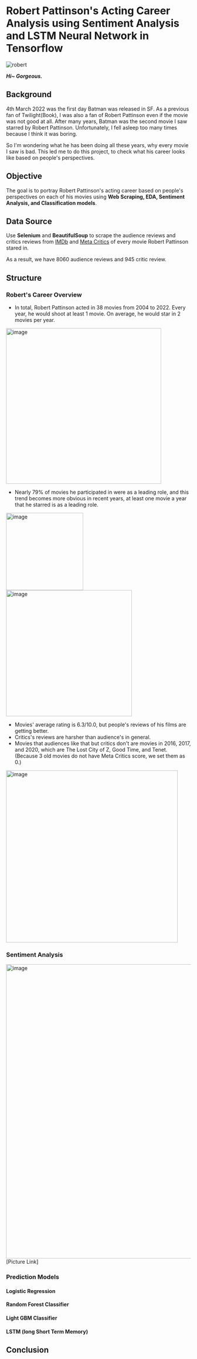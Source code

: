 # Robert Pattinson's Acting Career Analysis using Sentiment Analysis and LSTM Neural Network in Tensorflow
![robert](https://user-images.githubusercontent.com/98130185/158734863-34639b65-86d3-4448-b0a9-a14e48286989.jpeg)

***Hi~ Gorgeous.***

## Background
4th March 2022 was the first day Batman was released in SF. As a previous fan of Twilight(Book), I was also a fan of Robert Pattinson even if the movie was not good at all. After many years, Batman was the second movie I saw starred by Robert Pattinson. Unfortunately, I fell asleep too many times because I think it was boring. 

So I'm wondering what he has been doing all these years, why every movie I saw is bad. This led me to do this project, to check what his career looks like based on people's perspectives.

## Objective
The goal is to portray Robert Pattinson's acting career based on people's perspectives on each of his movies using **Web Scraping, EDA, Sentiment Analysis, and Classification models**.

## Data Source
Use **Selenium** and **BeautifulSoup** to scrape the audience reviews and critics reviews from [IMDb](https://www.imdb.com/name/nm1500155/?ref_=fn_al_nm_1) and [Meta Critics](https://www.imdb.com/title/tt1877830/criticreviews?ref_=tt_ov_rt) of every movie Robert Pattinson stared in.

As a result, we have 8060 audience reviews and 945 critic review.

## Structure
### Robert's Career Overview
- In total, Robert Pattinson acted in 38 movies from 2004 to 2022. Every year, he would shoot at least 1 movie. On average, he would star in 2 movies per year.
<img width="423" alt="image" src="https://user-images.githubusercontent.com/98130185/160049880-34202ec5-df52-49e1-8864-d43e9b7e1378.png">

- Nearly 79% of movies he participated in were as a leading role, and this trend becomes more obvious in recent years, at least one movie a year that he starred is as a leading role.

<img width="210" alt="image" src="https://user-images.githubusercontent.com/98130185/160050085-b3600830-c681-4415-9e17-efa0644b0780.png"><img width="343" alt="image" src="https://user-images.githubusercontent.com/98130185/160050183-ed80b2d8-61da-4e52-9e30-02685affb296.png"> 

- Movies' average rating is 6.3/10.0, but people's reviews of his films are getting better.
- Critics's reviews are harsher than audience's in general.
- Movies that audiences like that but critics don't are movies in 2016, 2017, and 2020, which are The Lost City of Z, Good Time, and Tenet.
(Because 3 old movies do not have Meta Critics score, we set them as 0.)
<img width="468" alt="image" src="https://user-images.githubusercontent.com/98130185/160050589-01614e34-a749-4904-85f7-febd6db72fcb.png">

### Sentiment Analysis
<img width="800" alt="image" src="https://user-images.githubusercontent.com/98130185/160050788-396f3f96-0af5-4fec-ad48-0c38b3c58da7.png">
[Picture Link]

### Prediction Models
#### Logistic Regression 

#### Random Forest Classifier

#### Light GBM Classifier

#### LSTM (long Short Term Memory) 

## Conclusion
